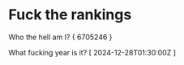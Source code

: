 # Fuck the rankings

Who the hell am I?
{ 6705246 }

What fucking year is it?
[ 2024-12-28T01:30:00Z ]
